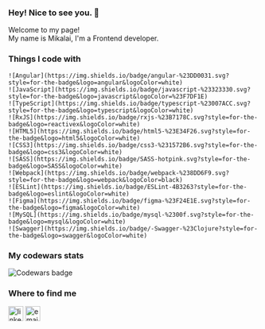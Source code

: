 ### Hey! Nice to see you. 👋

<p>Welcome to my page! </br> My name is Mikalai, I'm a Frontend developer. </p>
<h3>Things I code with</h3>
<p>

    ![Angular](https://img.shields.io/badge/angular-%23DD0031.svg?style=for-the-badge&logo=angular&logoColor=white)
    ![JavaScript](https://img.shields.io/badge/javascript-%23323330.svg?style=for-the-badge&logo=javascript&logoColor=%23F7DF1E)
    ![TypeScript](https://img.shields.io/badge/typescript-%23007ACC.svg?style=for-the-badge&logo=typescript&logoColor=white)
    ![RxJS](https://img.shields.io/badge/rxjs-%23B7178C.svg?style=for-the-badge&logo=reactivex&logoColor=white)
    ![HTML5](https://img.shields.io/badge/html5-%23E34F26.svg?style=for-the-badge&logo=html5&logoColor=white)
    ![CSS3](https://img.shields.io/badge/css3-%231572B6.svg?style=for-the-badge&logo=css3&logoColor=white)
    ![SASS](https://img.shields.io/badge/SASS-hotpink.svg?style=for-the-badge&logo=SASS&logoColor=white)
    ![Webpack](https://img.shields.io/badge/webpack-%238DD6F9.svg?style=for-the-badge&logo=webpack&logoColor=black)
    ![ESLint](https://img.shields.io/badge/ESLint-4B3263?style=for-the-badge&logo=eslint&logoColor=white)
    ![Figma](https://img.shields.io/badge/figma-%23F24E1E.svg?style=for-the-badge&logo=figma&logoColor=white)
    ![MySQL](https://img.shields.io/badge/mysql-%2300f.svg?style=for-the-badge&logo=mysql&logoColor=white)
    ![Swagger](https://img.shields.io/badge/-Swagger-%23Clojure?style=for-the-badge&logo=swagger&logoColor=white) 
    
     
    
    
    


<h3>My codewars stats</h3>

![Codewars badge](https://www.codewars.com/users/nikolasslim/badges/large)

<h3>Where to find me</h3>
<div align="left">
  <a href="https://www.linkedin.com/in/mikalai-slimianiou" target="_blank"><img src="https://img.shields.io/static/v1?message=LinkedIn&logo=linkedin&label=&color=0077B5&logoColor=white&labelColor=&style=for-the-badge" height="30" alt="linkedin logo"  /></a>
<a href="mailto:mikalaislimianiou@gmail.com"><img src="https://img.shields.io/static/v1?message=Email&logo=maildotru&label=&color=D14836&logoColor=white&labelColor=&style=for-the-badge" height="30" alt="email logo"  /></a>
</div>

